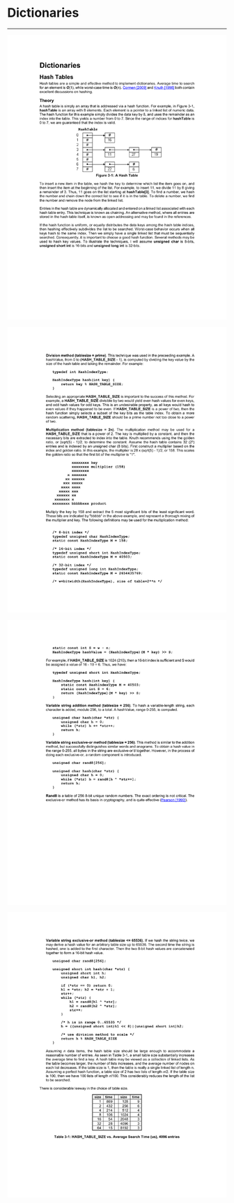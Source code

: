 # Dictionaries

---

![image](media/Dictionaries-image1.png)

![image](media/Dictionaries-image2.png)

![image](media/Dictionaries-image3.png)

![image](media/Dictionaries-image4.png)
